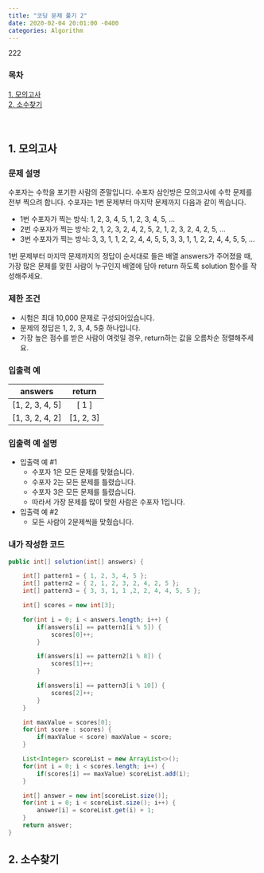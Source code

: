 ```yaml
---
title: "코딩 문제 풀기 2"
date: 2020-02-04 20:01:00 -0400
categories: Algorithm
---
```


222

### 목차
[1. 모의고사](#1-모의고사)<br>
[2. 소수찾기](#2-소수찾기)<br>
<br><br>

## 1. 모의고사

### 문제 설명
수포자는 수학을 포기한 사람의 준말입니다. 수포자 삼인방은 모의고사에 수학 문제를 전부 찍으려 합니다. 수포자는 1번 문제부터 마지막 문제까지 다음과 같이 찍습니다.

- 1번 수포자가 찍는 방식: 1, 2, 3, 4, 5, 1, 2, 3, 4, 5, ...
- 2번 수포자가 찍는 방식: 2, 1, 2, 3, 2, 4, 2, 5, 2, 1, 2, 3, 2, 4, 2, 5, ...
- 3번 수포자가 찍는 방식: 3, 3, 1, 1, 2, 2, 4, 4, 5, 5, 3, 3, 1, 1, 2, 2, 4, 4, 5, 5, ...

1번 문제부터 마지막 문제까지의 정답이 순서대로 들은 배열 answers가 주어졌을 때, 가장 많은 문제를 맞힌 사람이 누구인지 배열에 담아 return 하도록 solution 함수를 작성해주세요.

### 제한 조건
- 시험은 최대 10,000 문제로 구성되어있습니다.
- 문제의 정답은 1, 2, 3, 4, 5중 하나입니다.
- 가장 높은 점수를 받은 사람이 여럿일 경우, return하는 값을 오름차순 정렬해주세요.

### 입출력 예
| answers |	return |
|---|:---:|
| [1, 2, 3, 4, 5] | [ 1 ]
| [1, 3, 2, 4, 2] |	[1, 2, 3]


### 입출력 예 설명
- 입출력 예 #1
    - 수포자 1은 모든 문제를 맞혔습니다.
    - 수포자 2는 모든 문제를 틀렸습니다.
    - 수포자 3은 모든 문제를 틀렸습니다.
    - 따라서 가장 문제를 많이 맞힌 사람은 수포자 1입니다.
- 입출력 예 #2
    - 모든 사람이 2문제씩을 맞췄습니다.


### 내가 작성한 코드
```java
public int[] solution(int[] answers) {

    int[] pattern1 = { 1, 2, 3, 4, 5 };
    int[] pattern2 = { 2, 1, 2, 3, 2, 4, 2, 5 };
    int[] pattern3 = { 3, 3, 1, 1 ,2, 2, 4, 4, 5, 5 };

    int[] scores = new int[3];

    for(int i = 0; i < answers.length; i++) {
        if(answers[i] == pattern1[i % 5]) {
            scores[0]++;
        }

        if(answers[i] == pattern2[i % 8]) {
            scores[1]++;
        }

        if(answers[i] == pattern3[i % 10]) {
            scores[2]++;
        }
    }

    int maxValue = scores[0];
    for(int score : scores) {
        if(maxValue < score) maxValue = score;
    }

    List<Integer> scoreList = new ArrayList<>();
    for(int i = 0; i < scores.length; i++) {
        if(scores[i] == maxValue) scoreList.add(i);
    }

    int[] answer = new int[scoreList.size()];
    for(int i = 0; i < scoreList.size(); i++) {
        answer[i] = scoreList.get(i) + 1;
    }
    return answer;
}
```

## 2. 소수찾기